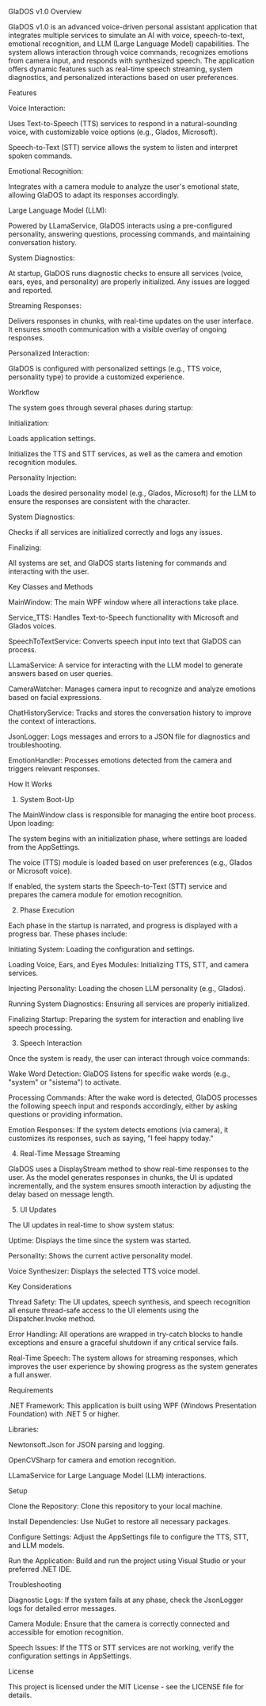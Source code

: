 GlaDOS v1.0
Overview

GlaDOS v1.0 is an advanced voice-driven personal assistant application that integrates multiple services to simulate an AI with voice, speech-to-text, emotional recognition, and LLM (Large Language Model) capabilities. The system allows interaction through voice commands, recognizes emotions from camera input, and responds with synthesized speech. The application offers dynamic features such as real-time speech streaming, system diagnostics, and personalized interactions based on user preferences.

Features

Voice Interaction:

Uses Text-to-Speech (TTS) services to respond in a natural-sounding voice, with customizable voice options (e.g., Glados, Microsoft).

Speech-to-Text (STT) service allows the system to listen and interpret spoken commands.

Emotional Recognition:

Integrates with a camera module to analyze the user's emotional state, allowing GlaDOS to adapt its responses accordingly.

Large Language Model (LLM):

Powered by LLamaService, GlaDOS interacts using a pre-configured personality, answering questions, processing commands, and maintaining conversation history.

System Diagnostics:

At startup, GlaDOS runs diagnostic checks to ensure all services (voice, ears, eyes, and personality) are properly initialized. Any issues are logged and reported.

Streaming Responses:

Delivers responses in chunks, with real-time updates on the user interface. It ensures smooth communication with a visible overlay of ongoing responses.

Personalized Interaction:

GlaDOS is configured with personalized settings (e.g., TTS voice, personality type) to provide a customized experience.

Workflow

The system goes through several phases during startup:

Initialization:

Loads application settings.

Initializes the TTS and STT services, as well as the camera and emotion recognition modules.

Personality Injection:

Loads the desired personality model (e.g., Glados, Microsoft) for the LLM to ensure the responses are consistent with the character.

System Diagnostics:

Checks if all services are initialized correctly and logs any issues.

Finalizing:

All systems are set, and GlaDOS starts listening for commands and interacting with the user.

Key Classes and Methods

MainWindow: The main WPF window where all interactions take place.

Service_TTS: Handles Text-to-Speech functionality with Microsoft and Glados voices.

SpeechToTextService: Converts speech input into text that GlaDOS can process.

LLamaService: A service for interacting with the LLM model to generate answers based on user queries.

CameraWatcher: Manages camera input to recognize and analyze emotions based on facial expressions.

ChatHistoryService: Tracks and stores the conversation history to improve the context of interactions.

JsonLogger: Logs messages and errors to a JSON file for diagnostics and troubleshooting.

EmotionHandler: Processes emotions detected from the camera and triggers relevant responses.

How It Works
1. System Boot-Up

The MainWindow class is responsible for managing the entire boot process. Upon loading:

The system begins with an initialization phase, where settings are loaded from the AppSettings.

The voice (TTS) module is loaded based on user preferences (e.g., Glados or Microsoft voice).

If enabled, the system starts the Speech-to-Text (STT) service and prepares the camera module for emotion recognition.

2. Phase Execution

Each phase in the startup is narrated, and progress is displayed with a progress bar. These phases include:

Initiating System: Loading the configuration and settings.

Loading Voice, Ears, and Eyes Modules: Initializing TTS, STT, and camera services.

Injecting Personality: Loading the chosen LLM personality (e.g., Glados).

Running System Diagnostics: Ensuring all services are properly initialized.

Finalizing Startup: Preparing the system for interaction and enabling live speech processing.

3. Speech Interaction

Once the system is ready, the user can interact through voice commands:

Wake Word Detection: GlaDOS listens for specific wake words (e.g., "system" or "sistema") to activate.

Processing Commands: After the wake word is detected, GlaDOS processes the following speech input and responds accordingly, either by asking questions or providing information.

Emotion Responses: If the system detects emotions (via camera), it customizes its responses, such as saying, "I feel happy today."

4. Real-Time Message Streaming

GlaDOS uses a DisplayStream method to show real-time responses to the user. As the model generates responses in chunks, the UI is updated incrementally, and the system ensures smooth interaction by adjusting the delay based on message length.

5. UI Updates

The UI updates in real-time to show system status:

Uptime: Displays the time since the system was started.

Personality: Shows the current active personality model.

Voice Synthesizer: Displays the selected TTS voice model.

Key Considerations

Thread Safety: The UI updates, speech synthesis, and speech recognition all ensure thread-safe access to the UI elements using the Dispatcher.Invoke method.

Error Handling: All operations are wrapped in try-catch blocks to handle exceptions and ensure a graceful shutdown if any critical service fails.

Real-Time Speech: The system allows for streaming responses, which improves the user experience by showing progress as the system generates a full answer.

Requirements

.NET Framework: This application is built using WPF (Windows Presentation Foundation) with .NET 5 or higher.

Libraries:

Newtonsoft.Json for JSON parsing and logging.

OpenCVSharp for camera and emotion recognition.

LLamaService for Large Language Model (LLM) interactions.

Setup

Clone the Repository: Clone this repository to your local machine.

Install Dependencies: Use NuGet to restore all necessary packages.

Configure Settings: Adjust the AppSettings file to configure the TTS, STT, and LLM models.

Run the Application: Build and run the project using Visual Studio or your preferred .NET IDE.

Troubleshooting

Diagnostic Logs: If the system fails at any phase, check the JsonLogger logs for detailed error messages.

Camera Module: Ensure that the camera is correctly connected and accessible for emotion recognition.

Speech Issues: If the TTS or STT services are not working, verify the configuration settings in AppSettings.

License

This project is licensed under the MIT License - see the LICENSE file for details.